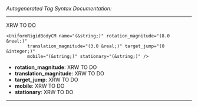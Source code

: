_Autogenerated Tag Syntax Documentation:_

---
XRW TO DO

```
<UniformRigidBodyCM name="(&string;)" rotation_magnitude="(8.0 &real;)"
        translation_magnitude="(3.0 &real;)" target_jump="(0 &integer;)"
        mobile="(&string;)" stationary="(&string;)" />
```

-   **rotation_magnitude**: XRW TO DO
-   **translation_magnitude**: XRW TO DO
-   **target_jump**: XRW TO DO
-   **mobile**: XRW TO DO
-   **stationary**: XRW TO DO

---
